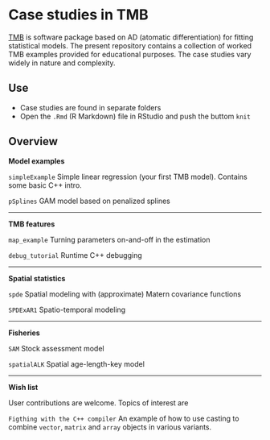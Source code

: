 # Case studies in TMB

[TMB](https://github.com/kaskr/adcomp) is software package based on AD (atomatic differentiation) for fitting statistical models. The
present repository contains a collection of worked TMB examples provided for educational purposes. The case studies vary widely in nature and complexity.  


Use
----------------------
* Case studies are  found in separate folders
* Open the `.Rmd` (R Markdown) file in RStudio and push the buttom `knit`

Overview
----------------------

**Model examples**

`simpleExample`
Simple linear regression (your first TMB model). Contains
some basic C++ intro.

`pSplines`
GAM model based on penalized splines


***
**TMB features**

`map_example`
Turning parameters on-and-off in the estimation

`debug_tutorial`
Runtime C++ debugging

***
**Spatial statistics**

`spde`
Spatial modeling with (approximate) Matern covariance functions

`SPDExAR1`
Spatio-temporal modeling

***

**Fisheries**

`SAM`
Stock assessment model

`spatialALK`
Spatial age-length-key model

***

**Wish list**

User contributions are welcome. Topics
of interest are

`Figthing with the C++ compiler`
An example of how to use casting to 
combine `vector`, `matrix` and `array`
objects in various variants. 


